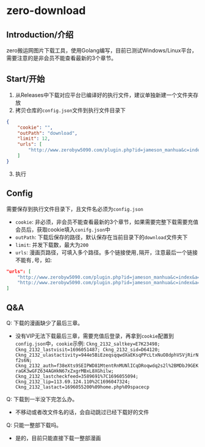# zero-download

## Introduction/介绍
zero搬运网图片下载工具，使用Golang编写，目前已测试Windows/Linux平台，需要注意的是非会员不能查看最新的3个章节。

## Start/开始
1. 从Releases中下载对应平台已编译好的执行文件，建议单独新建一个文件夹存放
2. 拷贝仓库的`config.json`文件到执行文件目录下
```json
{
    "cookie": "",
    "outPath": "download",
    "limit": 12,
    "urls": [
        "http://www.zerobyw5090.com/plugin.php?id=jameson_manhua&c=index&a=bofang&kuid=14267"
    ]
}
```
3. 执行

## Config
需要保存到执行文件目录下，且文件名必须为`config.json`
- `cookie`: 非必须，非会员不能查看最新的3个章节，如果需要完整下载需要充值会员后，获取cookie填入`conifg.json`中
- `outPath`: 下载后保存的路径，默认保存在当前目录下的`download`文件夹下
- `limit`: 并发下载数，最大为`200`
- `urls`: 漫画页路径，可填入多个路径。多个链接使用`,`隔开，注意最后一个链接不能有`,`号，如:
```json
"urls": [
    "http://www.zerobyw5090.com/plugin.php?id=jameson_manhua&c=index&a=bofang&kuid=14267",
    "http://www.zerobyw5090.com/plugin.php?id=jameson_manhua&c=index&a=bofang&kuid=14279"
]
```

## Q&A
Q: 下载的漫画缺少了最后三章。
- 没有VIP无法下载最后三章，需要充值后登录，再拿到`cookie`配置到`config.json`中，`cookie`示例: `Ckng_2132_saltkey=E7K23498; Ckng_2132_lastvisit=1696051487; Ckng_2132_sid=D64120; Ckng_2132_ulastactivity=944e5BiEzeqsqqwdXaEKsqPPcLtxNuO8dphVSVjRirNf2s6N; Ckng_2132_auth=f38eXts9SEIPWD81MtentRnMUNlICqDRoqwdq2s2l%2BMDbJ9GEKraGK3wGFZ634AGHkN67xZxgrMBxL8XGhilw; Ckng_2132_lastcheckfeed=3589691%7C1696055094; Ckng_2132_lip=113.69.124.110%2C1696047324; Ckng_2132_lastact=1696055200%09home.php%09spacecp`

Q: 下载到一半没下完怎么办。
- 不移动或者改文件名的话，会自动跳过已经下载好的文件

Q: 只能一整部下载吗。
- 是的，目前只能直接下载一整部漫画
